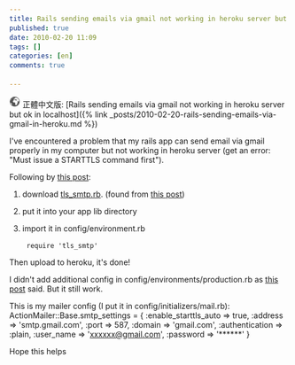 ```yaml
---
title: Rails sending emails via gmail not working in heroku server but ok in localhost
published: true
date: 2010-02-20 11:09
tags: []
categories: [en]
comments: true

---
```


![](/images/world.png) 正體中文版: [Rails sending emails via gmail not working in heroku server but ok in localhost]({% link _posts/2010-02-20-rails-sending-emails-via-gmail-in-heroku.md %})


I've encountered a problem that my rails app can send email via gmail properly in my computer but not working in heroku server (get an error: "Must issue a STARTTLS command first").

Following by [this post][1]:

1. download [tls_smtp.rb][2]. (found from [this post][3])
2. put it into your app lib directory
3. import it in config/environment.rb

		require 'tls_smtp'

Then upload to heroku, it's done!

I didn't add additional config in config/environments/production.rb as [this post][1] said. But it still work.

This is my mailer config (I put it in config/initializers/mail.rb):
		ActionMailer::Base.smtp_settings = {
		 :enable_starttls_auto => true,
		 :address => 'smtp.gmail.com',
		 :port => 587,
		 :domain => 'gmail.com',
		 :authentication => :plain,
		 :user_name => 'xxxxxx@gmail.com',
		 :password => '******'
		}

Hope this helps


[1]: http://groups.google.com/group/communityengine/browse_thread/thread/ff7ae0daeae8cbaf
[2]: http://sites.google.com/site/knkalbum/tls_smtp.rb?attredirects=0
[3]: http://www.errorhelp.com/search/details/78026/redmine-rails-must-issue-a-starttls-command-first
